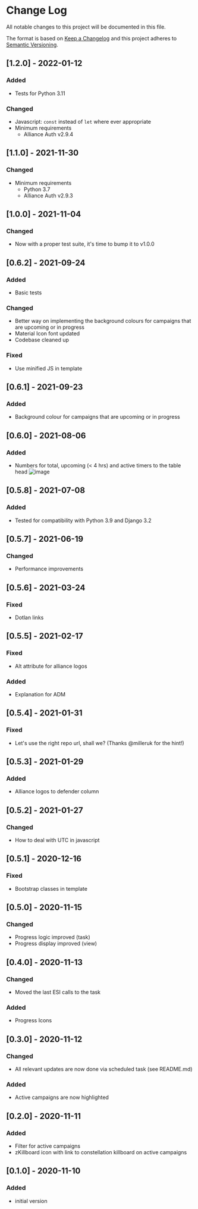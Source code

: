 # Change Log

All notable changes to this project will be documented in this file.

The format is based on [Keep a Changelog](http://keepachangelog.com/)
and this project adheres to [Semantic Versioning](http://semver.org/).


## [1.2.0] - 2022-01-12

### Added

- Tests for Python 3.11

### Changed

- Javascript: `const` instead of `let` where ever appropriate
- Minimum requirements
  - Alliance Auth v2.9.4


## [1.1.0] - 2021-11-30

### Changed

- Minimum requirements
  - Python 3.7
  - Alliance Auth v2.9.3


## [1.0.0] - 2021-11-04

### Changed

- Now with a proper test suite, it's time to bump it to v1.0.0


## [0.6.2] - 2021-09-24

### Added

- Basic tests

### Changed

- Better way on implementing the background colours for campaigns that are upcoming
  or in progress
- Material Icon font updated
- Codebase cleaned up

### Fixed

- Use minified JS in template


## [0.6.1] - 2021-09-23

### Added

- Background colour for campaigns that are upcoming or in progress


## [0.6.0] - 2021-08-06

### Added

- Numbers for total, upcoming (< 4 hrs) and active timers to the table head
  ![image](https://user-images.githubusercontent.com/2989985/128572686-b01869c4-005e-4141-a28f-7bd286c301f0.png)


## [0.5.8] - 2021-07-08

### Added

- Tested for compatibility with Python 3.9 and Django 3.2


## [0.5.7] - 2021-06-19

### Changed

- Performance improvements


## [0.5.6] - 2021-03-24

### Fixed

- Dotlan links


## [0.5.5] - 2021-02-17

### Fixed

- Alt attribute for alliance logos

### Added

- Explanation for ADM


## [0.5.4] - 2021-01-31

### Fixed

- Let's use the right repo url, shall we? (Thanks @milleruk for the hint!)


## [0.5.3] - 2021-01-29

### Added

- Alliance logos to defender column


## [0.5.2] - 2021-01-27

### Changed

- How to deal with UTC in javascript



## [0.5.1] - 2020-12-16

### Fixed

- Bootstrap classes in template


## [0.5.0] - 2020-11-15

### Changed

- Progress logic improved (task)
- Progress display improved (view)


## [0.4.0] - 2020-11-13

### Changed

- Moved the last ESI calls to the task

### Added

- Progress Icons


## [0.3.0] - 2020-11-12

### Changed

- All relevant updates are now done via scheduled task (see README.md)

### Added

- Active campaigns are now highlighted


## [0.2.0] - 2020-11-11

### Added

- Filter for active campaigns
- zKillboard icon with link to constellation killboard on active campaigns


## [0.1.0] - 2020-11-10

### Added

- initial version
